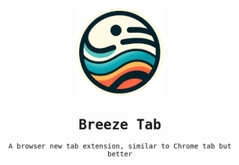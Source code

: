 <br />

<p align="center"> 
  <img src="/public/logo.png" width="180" />
</p>

<samp>
<h1 align="center">Breeze Tab</h1>

<p align="center"> 
A browser new tab extension, similar to Chrome tab but better
</p>
</samp>

<br />
